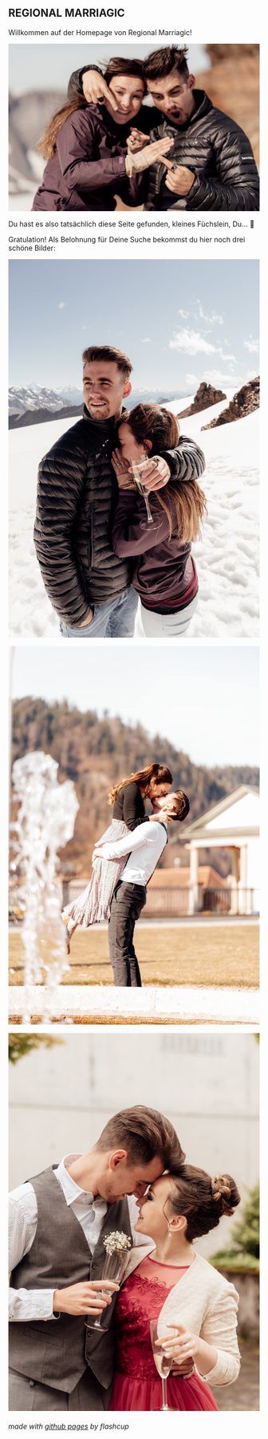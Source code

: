 ## REGIONAL MARRIAGIC

Willkommen auf der Homepage von Regional Marriagic!

![MiSi's engagement exitment](/assets/img/verlobung.jpg)

Du hast es also tatsächlich diese Seite gefunden, kleines Füchslein, Du... :muscle:

Gratulation! Als Belohnung für Deine Suche bekommst du hier noch drei schöne Bilder:

![MiSi's engagement hug](/assets/img/verlobung2.jpg)

![MiSi's fotoshoot](/assets/img/fotoshoot.jpg)

![MiSi's civil marriage](/assets/img/standesamt.jpg)



###### made with [github pages](https://pages.github.com/) by flashcup
